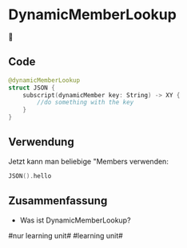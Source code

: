 # DynamicMemberLookup
🔎


## Code
```swift
@dynamicMemberLookup
struct JSON {
	subscript(dynamicMember key: String) -> XY {
	    //do something with the key
	}
}
```

## Verwendung

Jetzt kann man beliebige "Members verwenden:

```swift
JSON().hello
```

## Zusammenfassung
- Was ist DynamicMemberLookup?


#nur learning unit# #learning unit#